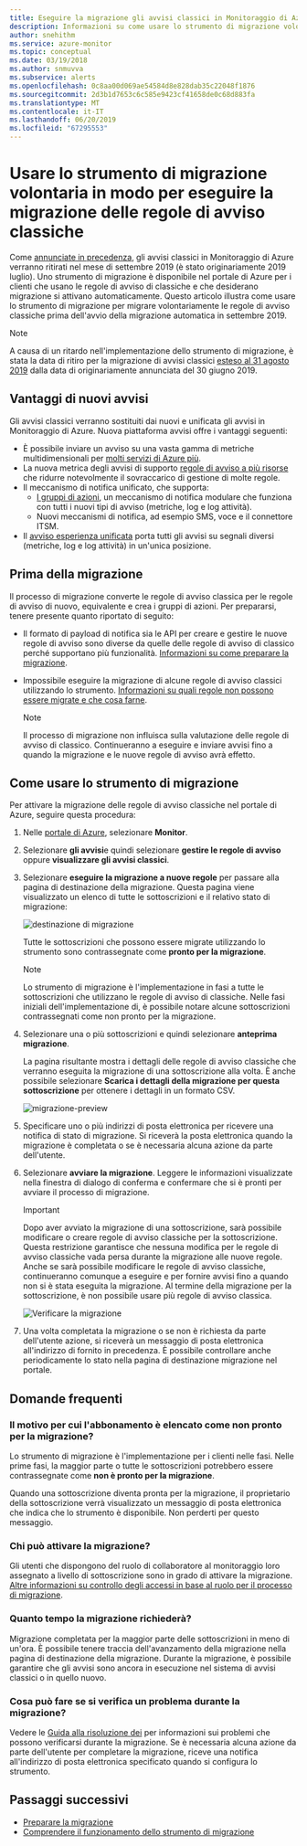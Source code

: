 ```yaml
---
title: Eseguire la migrazione gli avvisi classici in Monitoraggio di Azure usando lo strumento di migrazione volontaria
description: Informazioni su come usare lo strumento di migrazione volontaria in modo per eseguire la migrazione le regole di avviso di classiche.
author: snehithm
ms.service: azure-monitor
ms.topic: conceptual
ms.date: 03/19/2018
ms.author: snmuvva
ms.subservice: alerts
ms.openlocfilehash: 0c8aa00d069ae54584d8e828dab35c22048f1876
ms.sourcegitcommit: 2d3b1d7653c6c585e9423cf41658de0c68d883fa
ms.translationtype: MT
ms.contentlocale: it-IT
ms.lasthandoff: 06/20/2019
ms.locfileid: "67295553"
---
```

# <a name="use-the-voluntary-migration-tool-to-migrate-your-classic-alert-rules"></a>Usare lo strumento di migrazione volontaria in modo per eseguire la migrazione delle regole di avviso classiche

Come [annunciate in precedenza](monitoring-classic-retirement.md), gli avvisi classici in Monitoraggio di Azure verranno ritirati nel mese di settembre 2019 (è stato originariamente 2019 luglio). Uno strumento di migrazione è disponibile nel portale di Azure per i clienti che usano le regole di avviso di classiche e che desiderano migrazione si attivano automaticamente. Questo articolo illustra come usare lo strumento di migrazione per migrare volontariamente le regole di avviso classiche prima dell'avvio della migrazione automatica in settembre 2019.

> [!NOTE]
> A causa di un ritardo nell'implementazione dello strumento di migrazione, è stata la data di ritiro per la migrazione di avvisi classici [esteso al 31 agosto 2019](https://azure.microsoft.com/updates/azure-monitor-classic-alerts-retirement-date-extended-to-august-31st-2019/) dalla data di originariamente annunciata del 30 giugno 2019.

## <a name="benefits-of-new-alerts"></a>Vantaggi di nuovi avvisi

Gli avvisi classici verranno sostituiti dai nuovi e unificata gli avvisi in Monitoraggio di Azure. Nuova piattaforma avvisi offre i vantaggi seguenti:

- È possibile inviare un avviso su una vasta gamma di metriche multidimensionali per [molti servizi di Azure più](alerts-metric-near-real-time.md#metrics-and-dimensions-supported).
- La nuova metrica degli avvisi di supporto [regole di avviso a più risorse](alerts-metric-overview.md#monitoring-at-scale-using-metric-alerts-in-azure-monitor) che ridurre notevolmente il sovraccarico di gestione di molte regole.
- Il meccanismo di notifica unificato, che supporta:
  - [I gruppi di azioni](action-groups.md), un meccanismo di notifica modulare che funziona con tutti i nuovi tipi di avviso (metriche, log e log attività).
  - Nuovi meccanismi di notifica, ad esempio SMS, voce e il connettore ITSM.
- Il [avviso esperienza unificata](alerts-overview.md) porta tutti gli avvisi su segnali diversi (metriche, log e log attività) in un'unica posizione.

## <a name="before-you-migrate"></a>Prima della migrazione

Il processo di migrazione converte le regole di avviso classica per le regole di avviso di nuovo, equivalente e crea i gruppi di azioni. Per prepararsi, tenere presente quanto riportato di seguito:

- Il formato di payload di notifica sia le API per creare e gestire le nuove regole di avviso sono diverse da quelle delle regole di avviso di classico perché supportano più funzionalità. [Informazioni su come preparare la migrazione](alerts-prepare-migration.md).

- Impossibile eseguire la migrazione di alcune regole di avviso classici utilizzando lo strumento. [Informazioni su quali regole non possono essere migrate e che cosa farne](alerts-understand-migration.md#classic-alert-rules-that-will-not-be-migrated).

    > [!NOTE]
    > Il processo di migrazione non influisca sulla valutazione delle regole di avviso di classico. Continueranno a eseguire e inviare avvisi fino a quando la migrazione e le nuove regole di avviso avrà effetto.

## <a name="how-to-use-the-migration-tool"></a>Come usare lo strumento di migrazione

Per attivare la migrazione delle regole di avviso classiche nel portale di Azure, seguire questa procedura:

1. Nelle [portale di Azure](https://portal.azure.com), selezionare **Monitor**.

1. Selezionare **gli avvisi**e quindi selezionare **gestire le regole di avviso** oppure **visualizzare gli avvisi classici**.

1. Selezionare **eseguire la migrazione a nuove regole** per passare alla pagina di destinazione della migrazione. Questa pagina viene visualizzato un elenco di tutte le sottoscrizioni e il relativo stato di migrazione:

    ![destinazione di migrazione](media/alerts-migration/migration-landing.png "eseguire la migrazione delle regole")

    Tutte le sottoscrizioni che possono essere migrate utilizzando lo strumento sono contrassegnate come **pronto per la migrazione**.

    > [!NOTE]
    > Lo strumento di migrazione è l'implementazione in fasi a tutte le sottoscrizioni che utilizzano le regole di avviso di classiche. Nelle fasi iniziali dell'implementazione di, è possibile notare alcune sottoscrizioni contrassegnati come non pronto per la migrazione.

1. Selezionare una o più sottoscrizioni e quindi selezionare **anteprima migrazione**.

    La pagina risultante mostra i dettagli delle regole di avviso classiche che verranno eseguita la migrazione di una sottoscrizione alla volta. È anche possibile selezionare **Scarica i dettagli della migrazione per questa sottoscrizione** per ottenere i dettagli in un formato CSV.

    ![migrazione-preview](media/alerts-migration/migration-preview.png "anteprima migrazione")

1. Specificare uno o più indirizzi di posta elettronica per ricevere una notifica di stato di migrazione. Si riceverà la posta elettronica quando la migrazione è completata o se è necessaria alcuna azione da parte dell'utente.

1. Selezionare **avviare la migrazione**. Leggere le informazioni visualizzate nella finestra di dialogo di conferma e confermare che si è pronti per avviare il processo di migrazione.

    > [!IMPORTANT]
    > Dopo aver avviato la migrazione di una sottoscrizione, sarà possibile modificare o creare regole di avviso classiche per la sottoscrizione. Questa restrizione garantisce che nessuna modifica per le regole di avviso classiche vada persa durante la migrazione alle nuove regole. Anche se sarà possibile modificare le regole di avviso classiche, continueranno comunque a eseguire e per fornire avvisi fino a quando non si è stata eseguita la migrazione. Al termine della migrazione per la sottoscrizione, è non possibile usare più regole di avviso classica.

    ![Verificare la migrazione](media/alerts-migration/migration-confirm.png "conferma avvia la migrazione")

1. Una volta completata la migrazione o se non è richiesta da parte dell'utente azione, si riceverà un messaggio di posta elettronica all'indirizzo di fornito in precedenza. È possibile controllare anche periodicamente lo stato nella pagina di destinazione migrazione nel portale.

## <a name="frequently-asked-questions"></a>Domande frequenti

### <a name="why-is-my-subscription-listed-as-not-ready-for-migration"></a>Il motivo per cui l'abbonamento è elencato come non pronto per la migrazione?

Lo strumento di migrazione è l'implementazione per i clienti nelle fasi. Nelle prime fasi, la maggior parte o tutte le sottoscrizioni potrebbero essere contrassegnate come **non è pronto per la migrazione**. 

Quando una sottoscrizione diventa pronta per la migrazione, il proprietario della sottoscrizione verrà visualizzato un messaggio di posta elettronica che indica che lo strumento è disponibile. Non perderti per questo messaggio.

### <a name="who-can-trigger-the-migration"></a>Chi può attivare la migrazione?

Gli utenti che dispongono del ruolo di collaboratore al monitoraggio loro assegnato a livello di sottoscrizione sono in grado di attivare la migrazione. [Altre informazioni su controllo degli accessi in base al ruolo per il processo di migrazione](alerts-understand-migration.md#who-can-trigger-the-migration).

### <a name="how-long-will-the-migration-take"></a>Quanto tempo la migrazione richiederà?

Migrazione completata per la maggior parte delle sottoscrizioni in meno di un'ora. È possibile tenere traccia dell'avanzamento della migrazione nella pagina di destinazione della migrazione. Durante la migrazione, è possibile garantire che gli avvisi sono ancora in esecuzione nel sistema di avvisi classici o in quello nuovo.

### <a name="what-can-i-do-if-i-run-into-a-problem-during-migration"></a>Cosa può fare se si verifica un problema durante la migrazione?

Vedere le [Guida alla risoluzione dei](alerts-understand-migration.md#common-problems-and-remedies) per informazioni sui problemi che possono verificarsi durante la migrazione. Se è necessaria alcuna azione da parte dell'utente per completare la migrazione, riceve una notifica all'indirizzo di posta elettronica specificato quando si configura lo strumento.

## <a name="next-steps"></a>Passaggi successivi

- [Preparare la migrazione](alerts-prepare-migration.md)
- [Comprendere il funzionamento dello strumento di migrazione](alerts-understand-migration.md)

